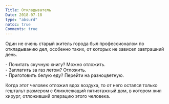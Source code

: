 ```yaml
---
Title: Откладыватель
Date: 2018-07-18
type: "absurd"
notoc: true
Comments: true
---
```


Один не очень старый житель города был профессионалом по откладыванию дел, особенно таких, от которых не зависел завтрашний день.

\- Почитать скучную книгу? Можно отложить.<br/>
\- Заплатить за газ летом? Отложить.<br/>
\- Приготовить белую еду? Перейти на разноцветную.<br/>

Когда этот человек отложил вдох воздуха, то от него остался только гештальт размером с ближлежащий пятиэтажный дом, в котором жил хирург, отложивший операцию этого человека.
